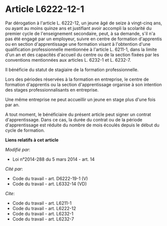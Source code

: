 # Article L6222-12-1

Par dérogation à l'article L. 6222-12, un jeune âgé de seize à vingt-cinq ans, ou ayant au moins quinze ans et justifiant
avoir accompli la scolarité du premier cycle de l'enseignement secondaire, peut, à sa demande, s'il n'a pas été engagé par un
employeur, suivre en centre de formation d'apprentis ou en section d'apprentissage une formation visant à l'obtention d'une
qualification professionnelle mentionnée à l'article L. 6211-1, dans la limite d'un an et des capacités d'accueil du centre
ou de la section fixées par les conventions mentionnées aux articles L. 6232-1 et L. 6232-7. 

Il bénéficie du statut de stagiaire de la formation professionnelle. 

Lors des périodes réservées à la formation en entreprise, le centre de formation d'apprentis ou la section d'apprentissage
organise à son intention des stages professionnalisants en entreprise. 

Une même entreprise ne peut accueillir un jeune en stage plus d'une fois par an. 

A tout moment, le bénéficiaire du présent article peut signer un contrat d'apprentissage. Dans ce cas, la durée du contrat ou
de la période d'apprentissage est réduite du nombre de mois écoulés depuis le début du cycle de formation.

**Liens relatifs à cet article**

_Modifié par_:

  - Loi n°2014-288 du 5 mars 2014 - art. 14

_Cité par_:

  - Code du travail - art. D6222-19-1 (V)
  - Code du travail - art. L6332-14 (VD)

_Cite_:

  - Code du travail - art. L6211-1
  - Code du travail - art. L6222-12
  - Code du travail - art. L6232-1
  - Code du travail - art. L6232-7
